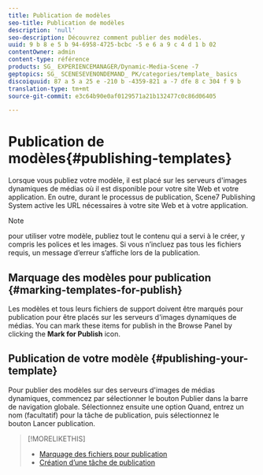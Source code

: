 ```yaml
---
title: Publication de modèles
seo-title: Publication de modèles
description: 'null'
seo-description: Découvrez comment publier des modèles.
uuid: 9 b 8 e 5 b 94-6958-4725-bcbc -5 e 6 a 9 c 4 d 1 b 02
contentOwner: admin
content-type: référence
products: SG_ EXPERIENCEMANAGER/Dynamic-Media-Scene -7
geptopics: SG_ SCENESEVENONDEMAND_ PK/categories/template_ basics
discoiquuid: 87 a 5 a 25 e -210 b -4359-821 a -7 dfe 8 c 304 f 9 b
translation-type: tm+mt
source-git-commit: e3c64b90e0af0129571a21b132477c0c86d06405

---
```



# Publication de modèles{#publishing-templates}

Lorsque vous publiez votre modèle, il est placé sur les serveurs d'images dynamiques de médias où il est disponible pour votre site Web et votre application. En outre, durant le processus de publication, Scene7 Publishing System active les URL nécessaires à votre site Web et à votre application.

>[!NOTE]
>
>pour utiliser votre modèle, publiez tout le contenu qui a servi à le créer, y compris les polices et les images. Si vous n’incluez pas tous les fichiers requis, un message d’erreur s’affiche lors de la publication.

## Marquage des modèles pour publication {#marking-templates-for-publish}

Les modèles et tous leurs fichiers de support doivent être marqués pour publication pour être placés sur les serveurs d'images dynamiques de médias. You can mark these items for publish in the Browse Panel by clicking the **Mark for Publish** icon.

## Publication de votre modèle {#publishing-your-template}

Pour publier des modèles sur des serveurs d'images de médias dynamiques, commencez par sélectionner le bouton Publier dans la barre de navigation globale. Sélectionnez ensuite une option Quand, entrez un nom (facultatif) pour la tâche de publication, puis sélectionnez le bouton Lancer publication.

>[!MORELIKETHIS]
>
>* [Marquage des fichiers pour publication](publishing-files.md#publish_after_uploading)
>* [Création d’une tâche de publication](publishing-files.md#creating_a_publish_job)

